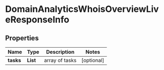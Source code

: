 # DomainAnalyticsWhoisOverviewLiveResponseInfo


## Properties

| Name | Type | Description | Notes |
|------------ | ------------- | ------------- | -------------|
**tasks** | **List<DomainAnalyticsWhoisOverviewLiveTaskInfo>** | array of tasks |[optional]|